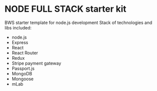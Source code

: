 # NODE FULL STACK starter kit

BWS starter template for node.js development
Stack of technologies and libs included:
- node.js
- Express
- React
- React Router
- Redux
- Stripe payment gateway
- Passport.js
- MongoDB
- Mongoose
- mLab
